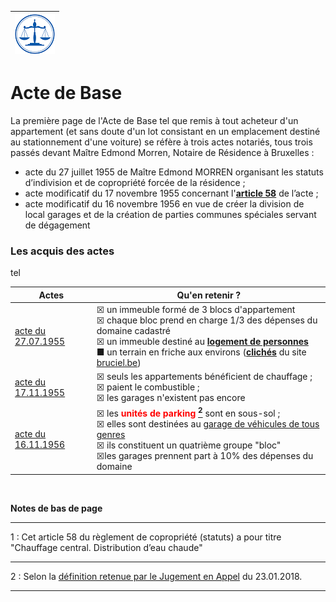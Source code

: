 <link rel="stylesheet" href="normal4.css" type="text/css" />

<div align="right">

| ![](icon_justice.png) |
| --- |

</div>

# Acte de Base

La première page de l'Acte de Base tel que remis à tout acheteur d'un appartement (et sans doute d'un lot consistant en un emplacement destiné au stationnement d'une voiture) se réfère à trois actes notariés, tous trois passés devant Maître Edmond Morren, Notaire de Résidence à Bruxelles :

* acte du 27 juillet 1955 de Maître Edmond MORREN organisant les statuts d’indivision et de copropriété forcée de la
résidence ;
* acte modificatif du 17 novembre 1955 concernant l'<a href="#footnote"><b>article 58</b></a> de l’acte ;
* acte modificatif du 16 novembre 1956 en vue de créer la division de local garages et de la création de parties communes spéciales servant de dégagement

### Les acquis des actes

tel

| Actes | Qu'en retenir ? |
| --- | --- |
| [acte du 27.07.1955](acte_19550727.png) | &#x2612; un immeuble formé de 3 blocs d'appartement<br>&#x2612; chaque bloc prend en charge 1/3 des dépenses du domaine cadastré<br>&#x2612; un immeuble destiné au [**logement de personnes**](art64_1955.png)<br>&#x25A0; un terrain en friche aux environs ([**clichés**](bruciel.md) du site [bruciel.be](http://bruciel.brussels/)) |
| [acte du 17.11.1955](acte_19551117.png) | &#x2612; seuls les appartements bénéficient de chauffage ;<br>&#x2612; paient le combustible ;<br>&#x2612; les garages n'existent pas encore |
| [acte du 16.11.1956](acte_19561116.png) | &#x2612; les <font color="red"><b>unités de parking</b></font> <a href="#footnote"><b><sup>2</sup></b></a> sont en sous-sol ;<br>&#x2612; elles sont destinées au [garage de véhicules de tous genres](art64_1956.png)<br>&#x2612; ils constituent un quatrième groupe "bloc"<br>&#x2612;les garages prennent part à 10% des dépenses du domaine |


&nbsp;

<a name="footnote"><b>Notes de bas de page</b></a>

----

1 : Cet article 58 du règlement de copropriété (statuts) a pour titre "Chauffage central. Distribution d’eau chaude"

---

2 : Selon la [définition retenue par le Jugement en Appel](appel_p2.png) du 23.01.2018.

---
